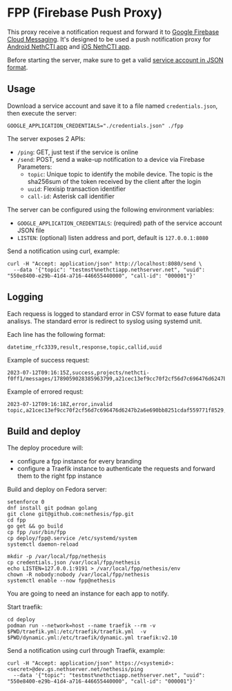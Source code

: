 # FPP (Firebase Push Proxy)

This proxy receive a notification request and forward it to [Google Firebase Cloud Messaging](https://firebase.google.com/docs/cloud-messaging).
It's designed to be used a push notification proxy for [Android NethCTI app](https://github.com/nethesis/nethcti-app-android)
and [iOS NethCTI app](https://github.com/nethesis/nethcti-app-iphone).

Before starting the server, make sure to get a valid [service account in JSON format](https://firebase.google.com/docs/admin/setup).

## Usage

Download a service account and save it to a file named `credentials.json`, then execute the server:
```
GOOGLE_APPLICATION_CREDENTIALS="./credentials.json" ./fpp
```

The server exposes 2 APIs:

- `/ping`: GET, just test if the service is online
- `/send`: POST, send a wake-up notification to a device via Firebase
  Parameters:
  - `topic`: Unique topic to identify the mobile device. The topic is the sha256sum of the token received by the client
  after the login
  - `uuid`: Flexisip transaction identifier
  - `call-id`: Asterisk call identifier

The server can be configured using the following environment variables:
- `GOOGLE_APPLICATION_CREDENTIALS`: (required) path of the service account JSON file
- `LISTEN`: (optional) listen address and port, default is `127.0.0.1:8080`


Send a notification using curl, example:
```
curl -H "Accept: application/json" http://localhost:8080/send \
  --data '{"topic": "testmst%nethctiapp.nethserver.net", "uuid": "550e8400-e29b-41d4-a716-446655440000", "call-id": "000001"}'
```

## Logging

Each requess is logged to standard error in CSV format to ease future data analisys.
The standard error is redirect to syslog using systemd unit.

Each line has the following format:
```
datetime_rfc3339,result,response,topic,callid,uuid
```

Example of success request:
```
2023-07-12T09:16:15Z,success,projects/nethcti-f0ff1/messages/1789059028385963799,a21cec13ef9cc70f2cf56d7c696476d6247b2a6e690bb8251cdaf559771f8529,1234,334455
```

Example of errored requst:
```
2023-07-12T09:16:18Z,error,invalid topic,a21cec13ef9cc70f2cf56d7c696476d6247b2a6e690bb8251cdaf559771f8529,1234,334455
```

## Build and deploy

The deploy procedure will:
- configure a fpp instance for every branding
- configure a Traefik instance to authenticate the requests and forward them to the right fpp instance


Build and deploy on Fedora server:
```
setenforce 0
dnf install git podman golang
git clone git@github.com:nethesis/fpp.git
cd fpp
go get && go build
cp fpp /usr/bin/fpp
cp deploy/fpp@.service /etc/systemd/system
systemctl daemon-reload

mkdir -p /var/local/fpp/nethesis
cp credentials.json /var/local/fpp/nethesis
echo LISTEN=127.0.0.1:9191 > /var/local/fpp/nethesis/env
chown -R nobody:nobody /var/local/fpp/nethesis
systemctl enable --now fpp@nethesis
```

You are going to need an instance for each app to notify.

Start traefik:
```
cd deploy
podman run --network=host --name traefik --rm -v $PWD/traefik.yml:/etc/traefik/traefik.yml  -v $PWD/dynamic.yml:/etc/traefik/dynamic.yml traefik:v2.10 
```

Send a notification using curl through Traefik, example:
```
curl -H "Accept: application/json" https://<systemid>:<secret>@dev.gs.nethserver.net/nethesis/ping
  --data '{"topic": "testmst%nethctiapp.nethserver.net", "uuid": "550e8400-e29b-41d4-a716-446655440000", "call-id": "000001"}'
```
